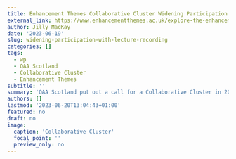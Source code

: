 ```yaml
---
title: Enhancement Themes Collaborative Cluster Widening Participation with Lecture Recording
external_link: https://www.enhancementthemes.ac.uk/explore-the-enhancement-themes/evidence-for-enhancement/student-engagement-and-demographics/widening-participation-with-lecture-recording
author: Jilly MacKay
date: '2023-06-19'
slug: widening-participation-with-lecture-recording
categories: []
tags:
  - wp
  - QAA Scotland
  - Collaborative Cluster
  - Enhancement Themes
subtitle: ''
summary: 'QAA Scotland put out a call for a Collaborative Cluster in 2018 looking at learning technology. Our Collaborative Cluster with the Universities of Edinburgh, Aberdeen, and Glasgow, looked at how lecture recording could be used to support students'
authors: []
lastmod: '2023-06-20T13:04:43+01:00'
featured: no
draft: no
image:
  caption: 'Collaborative Cluster'
  focal_point: ''
  preview_only: no
---
```


